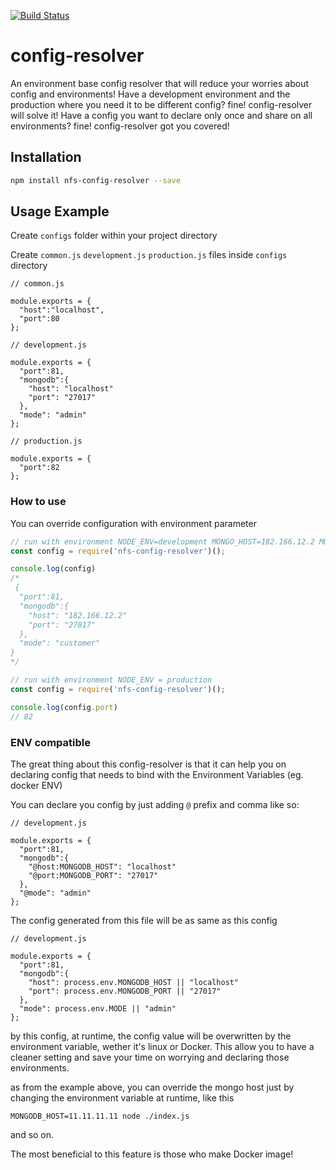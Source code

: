 [![Build Status](https://travis-ci.org/nodeframe/config-resolver.svg?branch=master)](https://travis-ci.org/nodeframe/config-resolver)

# config-resolver

An environment base config resolver that will reduce your worries about config and environments! Have a development environment and the production where you need it to be different config? fine! config-resolver will solve it! Have a config you want to declare only once and share on all environments? fine! config-resolver got you covered!

## Installation
```sh
npm install nfs-config-resolver --save
```

## Usage Example

Create `configs` folder within your project directory

Create `common.js` `development.js` `production.js` files inside `configs` directory

```javscript
// common.js

module.exports = {
  "host":"localhost",
  "port":80
};

```

```javscript
// development.js

module.exports = {
  "port":81,
  "mongodb":{
    "host": "localhost"
    "port": "27017"
  },
  "mode": "admin"
};

```

```javscript
// production.js

module.exports = {
  "port":82
};

```

### How to use ###
You can override configuration with environment parameter

```javascript
// run with environment NODE_ENV=development MONGO_HOST=182.166.12.2 MODE=customer
const config = require('nfs-config-resolver')();

console.log(config)
/*
 {
  "port":81,
  "mongodb":{
    "host": "182.166.12.2"
    "port": "27017"
  },
  "mode": "customer"
}
*/
```

```javascript
// run with environment NODE_ENV = production
const config = require('nfs-config-resolver')();

console.log(config.port)
// 82
```

### ENV compatible

The great thing about this config-resolver is that it can help you on declaring config that needs to bind with the Environment Variables (eg. docker ENV)

You can declare you config by just adding `@` prefix and comma like so:

```javscript
// development.js

module.exports = {
  "port":81,
  "mongodb":{
    "@host:MONGODB_HOST": "localhost"
    "@port:MONGODB_PORT": "27017"
  },
  "@mode": "admin"
};

```

The config generated from this file will be as same as this config

```javscript
// development.js

module.exports = {
  "port":81,
  "mongodb":{
    "host": process.env.MONGODB_HOST || "localhost"
    "port": process.env.MONGODB_PORT || "27017"
  },
  "mode": process.env.MODE || "admin"
};

```

by this config, at runtime, the config value will be overwritten by the environment variable, wether it's linux or Docker. This allow you to have a cleaner setting and save your time on worrying and declaring those environments.

as from the example above, you can override the mongo host just by changing the environment variable at runtime, like this

    MONGODB_HOST=11.11.11.11 node ./index.js

and so on.

The most beneficial to this feature is those who make Docker image!
